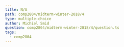 ```yaml
---
title: N/A
path: comp2804/midterm-winter-2018/4
type: multiple-choice
author: Michiel Smid
question: comp2804/midterm-winter-2018/4/question.ts
tags:
  - comp2804
---
```

